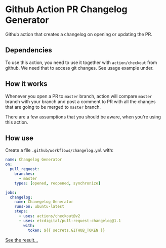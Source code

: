 # Github Action PR Changelog Generator

Github action that creates a changelog on opening or updating the PR.

## Dependencies

To use this action, you need to use it together with `action/checkout` from github.
We need that to access git changes. See usage example under.

## How it works

Whenever you open a PR to `master` branch, action will compare `master` branch with your branch and
post a comment to PR with all the changes that are going to be merged to `master` branch.

There are a few assumptions that you should be aware, when you're using this action.

## How use

Create a file `.github/workflows/changelog.yml` with:

```yml
name: Changelog Generator
on:
  pull_request:
    branches:
      - master
    types: [opened, reopened, synchronize]

jobs:
  changelog:
    name: Chanegelog Generator
    runs-on: ubuntu-latest
    steps:
      - uses: actions/checkout@v2
      - uses: etcdigital/pull-request-changelog@1.1
        with:
          token: ${{ secrets.GITHUB_TOKEN }}
```

[See the result...](https://github.com/etcdigital/pull-request-changelog/pull/1#issuecomment-625586295)
